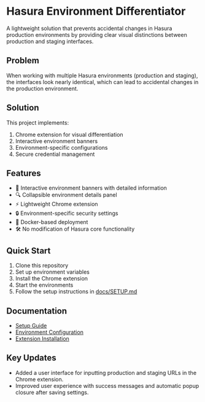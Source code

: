# Hasura Environment Differentiator

A lightweight solution that prevents accidental changes in Hasura production environments by providing clear visual distinctions between production and staging interfaces.

## Problem
When working with multiple Hasura environments (production and staging), the interfaces look nearly identical, which can lead to accidental changes in the production environment.

## Solution
This project implements:
1. Chrome extension for visual differentiation
2. Interactive environment banners
3. Environment-specific configurations
4. Secure credential management

## Features
- 🎨 Interactive environment banners with detailed information
- 🔍 Collapsible environment details panel
- ⚡ Lightweight Chrome extension
- 🔒 Environment-specific security settings
- 🐳 Docker-based deployment
- 🛠 No modification of Hasura core functionality

## Quick Start
1. Clone this repository
2. Set up environment variables
3. Install the Chrome extension
4. Start the environments
5. Follow the setup instructions in [docs/SETUP.md](docs/SETUP.md)

## Documentation
- [Setup Guide](docs/SETUP.md)
- [Environment Configuration](docs/SETUP.md#environment-configuration)
- [Extension Installation](docs/SETUP.md#chrome-extension)

## Key Updates
- Added a user interface for inputting production and staging URLs in the Chrome extension.
- Improved user experience with success messages and automatic popup closure after saving settings.
